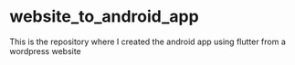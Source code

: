 # website_to_android_app
 This is the repository where I created the android app using flutter from a wordpress website
